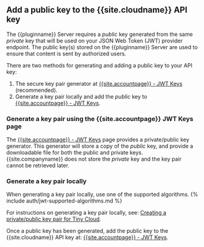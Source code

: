 ## Add a public key to the {{site.cloudname}} API key

The {{pluginname}} Server requires a _public_ key generated from the same _private_ key that will be used on your JSON Web Token (JWT) provider endpoint. The public key(s) stored on the {{pluginname}} Server are used to ensure that content is sent by authorized users.

There are two methods for generating and adding a public key to your API key:

1. The secure key pair generator at [{{site.accountpage}} - JWT Keys]({{site.accountpageurl}}/jwt/) (recommended).
1. Generate a key pair locally and add the _public_ key to [{{site.accountpage}} - JWT Keys]({{site.accountpageurl}}/jwt/).

### Generate a key pair using the {{site.accountpage}} JWT Keys page

The [{{site.accountpage}} - JWT Keys]({{site.accountpageurl}}/jwt/) page provides a private/public key generator. This generator will store a copy of the _public_ key, and provide a downloadable file for both the public and private keys. {{site.companyname}} does not store the _private_ key and the key pair cannot be retrieved later.

### Generate a key pair locally

When generating a key pair locally, use one of the supported algorithms.
{% include auth/jwt-supported-algorithms.md %}

For instructions on generating a key pair locally, see: [Creating a private/public key pair for Tiny Cloud]({{site.baseurl}}/advanced/generate-rsa-key-pairs/).

Once a public key has been generated, add the public key to the {{site.cloudname}} API key at: [{{site.accountpage}} - JWT Keys]({{site.accountpageurl}}/jwt/).
